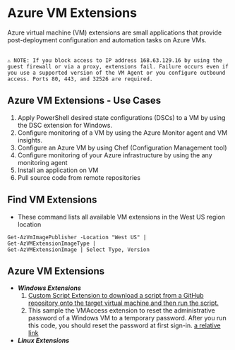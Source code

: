 # Azure VM Extensions
Azure virtual machine (VM) extensions are small applications that provide post-deployment configuration and automation tasks on Azure VMs.</br></br>

`⚠️ NOTE: If you block access to IP address 168.63.129.16 by using the guest firewall or via a proxy, extensions fail. Failure occurs even if you use a supported version of the VM Agent or you configure outbound access. Ports 80, 443, and 32526 are required.
`

## Azure VM Extensions - Use Cases
   1) Apply PowerShell desired state configurations (DSCs) to a VM by using the DSC extension for Windows.
   2) Configure monitoring of a VM by using the Azure Monitor agent and VM insights.
   3) Configure an Azure VM by using Chef (Configuration Management tool)
   4) Configure monitoring of your Azure infrastructure by using the any monitoring agent
   5) Install an application on VM
   6) Pull source code from remote repositories

## Find VM Extensions
   - These command lists all available VM extensions in the West US region location
   ```
   Get-AzVmImagePublisher -Location "West US" |
   Get-AzVMExtensionImageType |
   Get-AzVMExtensionImage | Select Type, Version
   ```
## Azure VM Extensions
   - <b>*Windows Extensions*</b>
     1. [Custom Script Extension to download a script from a GitHub repository onto the target virtual machine and then run the script.](download-script-and-run.ps1)
     2. This sample the VMAccess extension to reset the administrative password of a Windows VM to a temporary password. After you run this code, you should reset the password at first sign-in.
   [a relative link](other_file.md)
   - <b>*Linux Extensions*</b>
     
